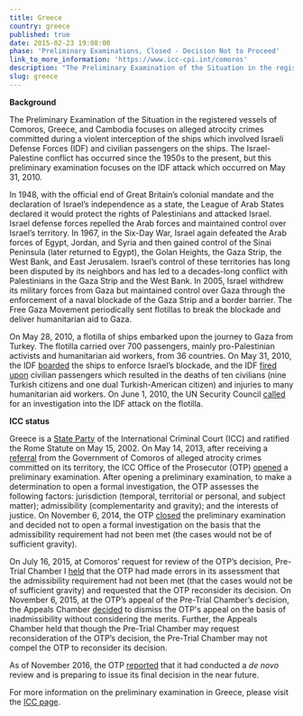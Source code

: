 ```yaml
---
title: Greece
country: greece
published: true
date: 2015-02-23 19:08:00
phase: 'Preliminary Examinations, Closed - Decision Not to Proceed'
link_to_more_information: 'https://www.icc-cpi.int/comoros'
description: "The Preliminary Examination of the Situation in the registered vessels of Comoros, Greece, and Cambodia focuses on alleged atrocity crimes committed during a violent interception of the ships which involved Israeli Defense Forces (IDF) and civilian passengers (pro-Palestinian activists and humanitarian aid workers) on the ships. This preliminary examination focuses on the IDF attack which occurred on May 31, 2010.\_\nOn November 6, 2014, the OTP closed the preliminary examination. However, on July 16, 2015, Pre-Trial Chamber I requested that the OTP reconsider her decision not to open a formal investigation.  On November 6, 2015, the Appeals Chamber dismissed the OTP's appeal and held that the Pre-Trial Chamber may request reconsideration of the OTP's decision. \nAs of November 2016, the OTP reported that it had conducted a de novo review and is preparing to issue its final decision in the near future."
slug: greece
---
```



**Background**

The Preliminary Examination of the Situation in the registered vessels of Comoros, Greece, and Cambodia focuses on alleged atrocity crimes committed during a violent interception of the ships which involved Israeli Defense Forces (IDF) and civilian passengers on the ships. The Israel-Palestine conflict has occurred since the 1950s to the present, but this preliminary examination focuses on the IDF attack which occurred on May 31, 2010.&nbsp; &nbsp;

In 1948, with the official end of Great Britain’s colonial mandate and the declaration of Israel’s independence as a state, the League of Arab States declared it would protect the rights of Palestinians and attacked Israel. Israel defense forces repelled the Arab forces and maintained control over Israel’s territory. In 1967, in the Six-Day War, Israel again defeated the Arab forces of Egypt, Jordan, and Syria and then gained control of the Sinai Peninsula (later returned to Egypt), the Golan Heights, the Gaza Strip, the West Bank, and East Jerusalem. Israel’s control of these territories has long been disputed by its neighbors and has led to a decades-long conflict with Palestinians in the Gaza Strip and the West Bank. In 2005, Israel withdrew its military forces from Gaza but maintained control over Gaza through the enforcement of a naval blockade of the Gaza Strip and a border barrier. The Free Gaza Movement periodically sent flotillas to break the blockade and deliver humanitarian aid to Gaza.&nbsp;

On May 28, 2010, a flotilla of ships embarked upon the journey to Gaza from Turkey. The flotilla carried over 700 passengers, mainly pro-Palestinian activists and humanitarian aid workers, from 36 countries. On May 31, 2010, the IDF [boarded](https://www.theguardian.com/world/2010/may/31/israel-kills-activists-flotilla-gaza) the ships to enforce Israel’s blockade, and the IDF [fired upon](https://www.theguardian.com/world/2010/may/31/israeli-attacks-gaza-flotilla-activists) civilian passengers which resulted in the deaths of ten civilians (nine Turkish citizens and one dual Turkish-American citizen) and injuries to many humanitarian aid workers. On June 1, 2010, the UN Security Council [called](https://www.theguardian.com/world/2010/jun/01/un-condemns-israel-assault-gaza-flotilla) for an investigation into the IDF attack on the flotilla.&nbsp; &nbsp;

**ICC status &nbsp;**

Greece is a [State Party](https://asp.icc-cpi.int/en_menus/asp/states%20parties/western%20european%20and%20other%20states/Pages/greece.aspx) of the International Criminal Court (ICC) and ratified the Rome Statute on May 15, 2002. On May 14, 2013, after receiving a [referral](https://www.icc-cpi.int/iccdocs/otp/Referral-from-Comoros.pdf) from the Government of Comoros of alleged atrocity crimes committed on its territory, the ICC Office of the Prosecutor (OTP) [opened](https://www.icc-cpi.int/Pages/item.aspx?name=otp-statement-14-05-2013) a preliminary examination. After opening a preliminary examination, to make a determination to open a formal investigation, the OTP assesses the following factors: jurisdiction (temporal, territorial or personal, and subject matter); admissibility (complementarity and gravity); and the interests of justice. On November 6, 2014, the OTP&nbsp;[closed](https://www.icc-cpi.int/Pages/item.aspx?name=otp-statement-06-11-2014) the preliminary examination and decided not to open a formal investigation on the basis that the admissibility requirement had not been met (the cases would not be of sufficient gravity).

On July 16, 2015, at Comoros’ request for review of the OTP’s decision, Pre-Trial Chamber I [held](https://www.icc-cpi.int/CourtRecords/CR2015_13139.PDF) that the OTP had made errors in its assessment that the admissibility requirement had not been met (that the cases would not be of sufficient gravity) and requested that the OTP reconsider its decision. On November 6, 2015, at the OTP’s appeal of the Pre-Trial Chamber’s decision, the Appeals Chamber [decided](https://www.icc-cpi.int/CourtRecords/CR2015_20965.PDF) to dismiss the OTP's appeal on the basis of inadmissibility without considering the merits. Further, the Appeals Chamber held that though the Pre-Trial Chamber may request reconsideration of the OTP’s decision, the Pre-Trial Chamber may not compel the OTP to reconsider its decision.&nbsp;

As of November 2016, the OTP [reported](https://www.icc-cpi.int/iccdocs/otp/161114-otp-rep-PE_ENG.pdf) that it had conducted a *de novo* review and is preparing to issue its final decision in the near future.&nbsp;

For more information on the preliminary examination in Greece, please visit the [ICC page](https://www.icc-cpi.int/comoros).&nbsp;